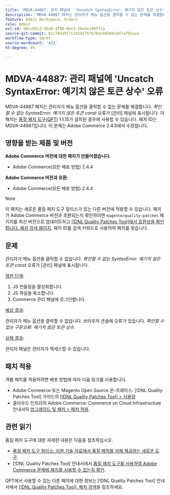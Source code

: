 ```yaml
---
title: 'MDVA-44887: 관리 패널에 ''Uncatch SyntaxError: 예기치 않은 토큰 상수'' 오류'
description: 'MDVA-44887 패치는 관리자가 메뉴 옵션을 클릭할 수 없는 문제를 해결합니다. *확인할 수 없는 구문Error: 예기치 않은 토큰 const* 오류가 관리 패널에 표시됩니다. 이 패치는 [Quality Patches Tool (QPT)](https://experienceleague.adobe.com/en/docs/commerce-knowledge-base/kb/announcements/commerce-announcements/magento-quality-patches-released-new-tool-to-self-serve-quality-patches) 1.1.15가 설치된 경우 사용할 수 있습니다. 패치 ID는 MDVA-44887입니다. 이 문제는 Adobe Commerce 2.4.5에서 수정됩니다.'
feature: Admin Workspace, Orders
role: Admin
exl-id: d8cc03c3-35a0-4f00-8ec3-1ba3e100f7ca
source-git-commit: 81c78439f7c243437b7b76dc80560c847af95ace
workflow-type: tm+mt
source-wordcount: '423'
ht-degree: 0%

---
```


# MDVA-44887: 관리 패널에 &#39;Uncatch SyntaxError: 예기치 않은 토큰 상수&#39; 오류

MDVA-44887 패치는 관리자가 메뉴 옵션을 클릭할 수 없는 문제를 해결합니다. *확인할 수 없는 SyntaxError: 예기치 않은 토큰 const* 오류가 [관리] 패널에 표시됩니다. 이 패치는 [품질 패치 도구(QPT)](https://experienceleague.adobe.com/en/docs/commerce-knowledge-base/kb/announcements/commerce-announcements/magento-quality-patches-released-new-tool-to-self-serve-quality-patches) 1.1.15가 설치된 경우에 사용할 수 있습니다. 패치 ID는 MDVA-44887입니다. 이 문제는 Adobe Commerce 2.4.5에서 수정됩니다.

## 영향을 받는 제품 및 버전

**Adobe Commerce 버전에 대한 패치가 만들어졌습니다.**

* Adobe Commerce(모든 배포 방법) 2.4.4

**Adobe Commerce 버전과 호환:**

* Adobe Commerce(모든 배포 방법) 2.4.4

>[!NOTE]
>
>이 패치는 새로운 품질 패치 도구 릴리스가 있는 다른 버전에 적용할 수 있습니다. 패치가 Adobe Commerce 버전과 호환되는지 확인하려면 `magento/quality-patches` 패키지를 최신 버전으로 업데이트하고 [[!DNL Quality Patches Tool]에서 호환성을 확인합니다. 패치 검색 페이지](https://experienceleague.adobe.com/en/docs/commerce-knowledge-base/kb/announcements/commerce-announcements/magento-quality-patches-released-new-tool-to-self-serve-quality-patches). 패치 ID를 검색 키워드로 사용하여 패치를 찾습니다.

## 문제

관리자가 메뉴 옵션을 클릭할 수 없습니다. *확인할 수 없는 SyntaxError: 예기치 않은 토큰 const* 오류가 [관리] 패널에 표시됩니다.

<u>재현 단계</u>:

1. JS 번들링을 활성화합니다.
1. JS 파일을 축소합니다.
1. Commerce 관리 패널에 로그인합니다.

<u>예상 결과</u>:

관리자가 메뉴 옵션을 클릭할 수 없습니다. 브라우저 콘솔에 오류가 있습니다. *확인할 수 없는 구문오류: 예기치 않은 토큰 상수*.

<u>실제 결과</u>:

관리자 패널은 관리자가 액세스할 수 있습니다.

## 패치 적용

개별 패치를 적용하려면 배포 방법에 따라 다음 링크를 사용합니다.

* Adobe Commerce 또는 Magento Open Source 온-프레미스: [!DNL Quality Patches Tool] 가이드의 [[!DNL Quality Patches Tool] > 사용량](/help/tools/quality-patches-tool/usage.md)
* 클라우드 인프라의 Adobe Commerce: Commerce on Cloud Infrastructure 안내서의 [업그레이드 및 패치 > 패치 적용](https://experienceleague.adobe.com/docs/commerce-cloud-service/user-guide/develop/upgrade/apply-patches.html).

## 관련 읽기

품질 패치 도구에 대한 자세한 내용은 다음을 참조하십시오.

* [품질 패치 도구 릴리스: 지원 기술 자료에서 품질 패치를 자체 제공하는 새로운 도구](https://experienceleague.adobe.com/en/docs/commerce-knowledge-base/kb/announcements/commerce-announcements/magento-quality-patches-released-new-tool-to-self-serve-quality-patches).
* [!DNL Quality Patches Tool] 안내서에서 [품질 패치 도구를 사용하여 Adobe Commerce 문제에 패치를 사용할 수 있는지 확인](/help/tools/quality-patches-tool/patches-available-in-qpt/check-patch-for-magento-issue-with-magento-quality-patches.md).

QPT에서 사용할 수 있는 다른 패치에 대한 정보는 [!DNL Quality Patches Tool] 안내서에서 [[!DNL Quality Patches Tool]: 패치 검색](https://experienceleague.adobe.com/tools/commerce-quality-patches/index.html)을 참조하세요.

